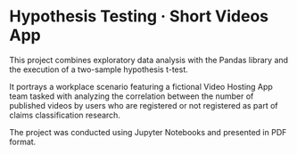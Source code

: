 # Hypothesis Testing · Short Videos App

This project combines exploratory data analysis with the Pandas library and the execution of a two-sample hypothesis t-test.

It portrays a workplace scenario featuring a fictional Video Hosting App team tasked with analyzing the correlation between the number of published videos by users who are registered or not registered as part of claims classification research.

The project was conducted using Jupyter Notebooks and presented in PDF format.
